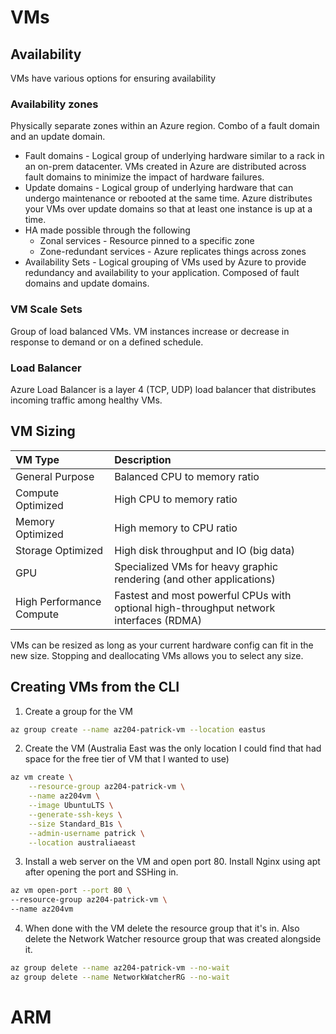 # VMs

## Availability
VMs have various options for ensuring availability

### Availability zones
Physically separate zones within an Azure region. Combo of a fault domain and an update domain.
-  Fault domains - Logical group of underlying hardware similar to a rack in an on-prem datacenter. VMs created in Azure are distributed across fault domains to minimize the impact of hardware failures.
-  Update domains - Logical group of underlying hardware that can undergo maintenance or rebooted at the same time. Azure distributes your VMs over update domains so that at least one instance is up at a time.
-  HA made possible through the following
   -  Zonal services - Resource pinned to a specific zone
   -  Zone-redundant services - Azure replicates things across zones
- Availability Sets - Logical grouping of VMs used by Azure to provide redundancy and availability to your application. Composed of fault domains and update domains.

### VM Scale Sets
Group of load balanced VMs. VM instances increase or decrease in response to demand or on a defined schedule.

### Load Balancer
Azure Load Balancer is a layer 4 (TCP, UDP) load balancer that distributes incoming traffic among healthy VMs.

## VM Sizing
| VM Type                  | Description                                                                            |
| :----------------------- | :------------------------------------------------------------------------------------- |
| General Purpose          | Balanced CPU to memory ratio                                                           |
| Compute Optimized        | High CPU to memory ratio                                                               |
| Memory Optimized         | High memory to CPU ratio                                                               |
| Storage Optimized        | High disk throughput and IO (big data)                                                 |
| GPU                      | Specialized VMs for heavy graphic rendering (and other applications)                   |
| High Performance Compute | Fastest and most powerful CPUs with optional high-throughput network interfaces (RDMA) |

VMs can be resized as long as your current hardware config can fit in the new size. Stopping and deallocating VMs allows you to select any size.

## Creating VMs from the CLI
1. Create a group for the VM
``` bash
az group create --name az204-patrick-vm --location eastus
```
2. Create the VM (Australia East was the only location I could find that had space for the free tier of VM that I wanted to use)
``` bash
az vm create \
    --resource-group az204-patrick-vm \
    --name az204vm \
    --image UbuntuLTS \
    --generate-ssh-keys \
    --size Standard_B1s \
    --admin-username patrick \
    --location australiaeast
```
3. Install a web server on the VM and open port 80. Install Nginx using apt after opening the port and SSHing in.
``` bash
az vm open-port --port 80 \
--resource-group az204-patrick-vm \
--name az204vm
```
4. When done with the VM delete the resource group that it's in. Also delete the Network Watcher resource group that was created alongside it.
``` bash
az group delete --name az204-patrick-vm --no-wait
az group delete --name NetworkWatcherRG --no-wait
```


# ARM